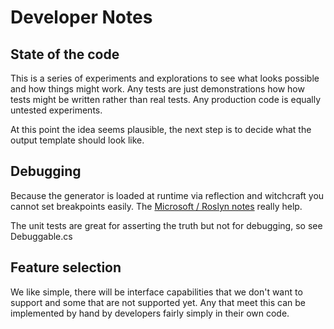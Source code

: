 # Developer Notes

## State of the code

This is a series of experiments and explorations to see what looks possible and how things might work. Any tests are just demonstrations how how tests might be written rather than real tests. Any production code is equally untested experiments.

At this point the idea seems plausible, the next step is to decide what the output template should look like.

## Debugging

Because the generator is loaded at runtime via reflection and witchcraft you cannot set breakpoints easily. The [Microsoft / Roslyn notes](https://github.com/dotnet/roslyn/blob/9dad013b7a3fabeb1b4f36e260ed9c6e3344548e/docs/features/source-generators.cookbook.md#unit-testing-of-generators) really help.

The unit tests are great for asserting the truth but not for debugging, so see Debuggable.cs

## Feature selection

We like simple, there will be interface capabilities that we don't want to support and some that are not supported yet. Any that meet this can be implemented by hand by developers fairly simply in their own code.
